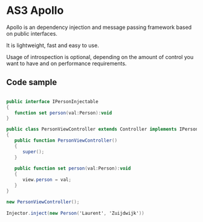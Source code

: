AS3 Apollo
==========

Apollo is an dependency injection and message passing framework based on public interfaces. 

It is lightweight, fast and easy to use. 

Usage of introspection is optional, depending on the amount of control you want to have and on performance requirements.

Code sample
-----------

```actionscript

public interface IPersonInjectable
{
   function set person(val:Person):void
}
``` 

```actionscript
public class PersonViewController extends Controller implements IPersonInjectable
{
   public function PersonViewController() 
   {
      super();
   }
 
   public function set person(val:Person):void
   {
      view.person = val;
   }
}
```

```actionscript
new PersonViewController();
 
Injector.inject(new Person('Laurent', 'Zuijdwijk'))
```



